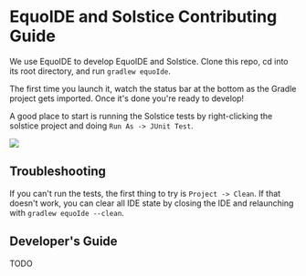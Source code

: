 # EquoIDE and Solstice Contributing Guide

We use EquoIDE to develop EquoIDE and Solstice. Clone this repo, cd into its root directory, and run `gradlew equoIde`.

The first time you launch it, watch the status bar at the bottom as the Gradle project gets imported. Once it's done you're ready to develop!

A good place to start is running the Solstice tests by right-clicking the solstice project and doing `Run As -> JUnit Test`.

<img src="https://github.com/equodev/equo-ide/raw/main/.github/example-run-junit-test.png" max-height="558px">

## Troubleshooting

If you can't run the tests, the first thing to try is `Project -> Clean`. If that doesn't work, you can clear all IDE state by closing the IDE and relaunching with `gradlew equoIde --clean`.

## Developer's Guide

TODO